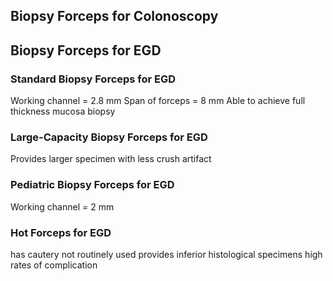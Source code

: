 ## Biopsy Forceps for Colonoscopy


## Biopsy Forceps for EGD

### Standard Biopsy Forceps for EGD
Working channel = 2.8 mm
Span of forceps = 8 mm
Able to achieve full thickness mucosa biopsy

### Large-Capacity Biopsy Forceps for EGD
Provides larger specimen with less crush artifact

### Pediatric Biopsy Forceps for EGD
Working channel = 2 mm


### Hot Forceps for EGD
has cautery
not routinely used
	provides inferior histological specimens
	high rates of complication